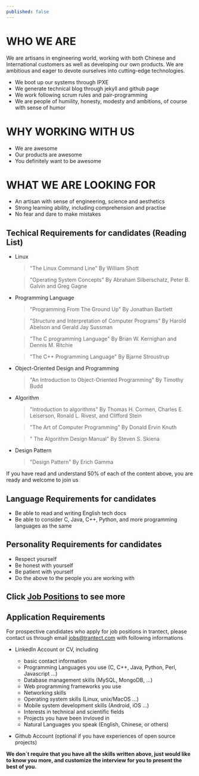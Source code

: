 ```yaml
---
published: false
---
```



# WHO WE ARE
We are artisans in engineering world, working with both Chinese and International customers as well as developing our own products.
We are ambitious and eager to devote ourselves into cutting-edge technologies.

- We boot up our systems through IPXE
- We generate technical blog through jekyll and github page
- We work following scrum rules and pair-programming
- We are people of humility, honesty, modesty and ambitions, of course with sense of humor
    
# WHY WORKING WITH US
- We are awesome
- Our products are awesome
- You definitely want to be awesome

# WHAT WE ARE LOOKING FOR
- An artisan with sense of engineering, science and aesthetics
- Strong learning ability, including comprehension and practise
- No fear and dare to make mistakes


## Techical Requirements for candidates (Reading List)
- Linux 

	> "The Linux Command Line" 	By William Shott

	> "Operating System Concepts" 	By Abraham Silberschatz, Peter B. Galvin and Greg Gagne
    
- Programming Language

	> "Programming From The Ground Up" By Jonathan Bartlett 
    
    > "Structure and Interpretation of Computer Programs" By Harold Abelson and Gerald Jay Sussman
    
    > "The C programming Language" By Brian W. Kernighan and Dennis M. Ritchie
    
    > "The C++ Programming Language" By Bjarne Stroustrup
     
- Object-Oriented Design and Programming

	 > "An Introduction to Object-Oriented Programming" By Timothy Budd
    
- Algorithm

	> "Introduction to algorithms" By Thomas H. Cormen, Charles E. Leiserson, Ronald L. Rivest, and Clifford Stein
    
    > "The Art of Computer Programming" By Donald Ervin Knuth
    
    > " The Algorithm Design Manual" By Steven S. Skiena
    
- Design Pattern

	> "Design Pattern" By Erich Gamma
    
If you have read and understand 50% of each of the content above, you are ready and welcome to join us

## Language Requirements for candidates
- Be able to read and writing English tech docs
- Be able to consider C, Java, C++, Python, and more programming languages as the same

## Personality Requirements for candidates
- Respect yourself
- Be honest with yourself
- Be patient with yourself
- Do the above to the people you are working with

## Click [Job Positions](http://www.trantect.com/#job_openings) to see more

## Application Requirements
For prospective candidates who apply for job positions in trantect, please contact us through email [jobs@trantect.com]( jobs@trantect.com) with following informations
- LinkedIn Account or CV, including
	- basic contact information
    - Programming Languages you use (C, C++, Java, Python, Perl, Javascript ...)
    - Database management skills (MySQL, MongoDB, ...)
    - Web programming frameworks you use
    - Networking skills
    - Operating system skills (Linux, unix/MacOS ...)
    - Mobile system development skills (Android, iOS ...)
    - Interests in technical and scientific fields
    - Projects you have been invloved in
    - Natural Languages you speak (English, Chinese, or others)
	
- Github Account (optional if you have experiences of open source projects)

__We don´t require that you have all the skills written above, just would like to know you more, and customize the interview for you to present the best of you.__



